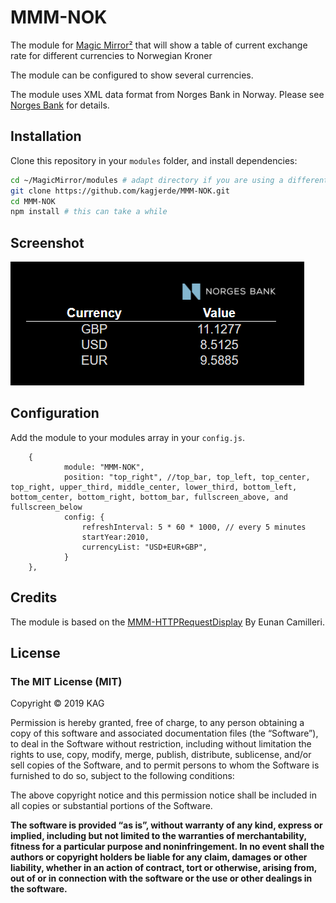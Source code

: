 # MMM-NOK
The module for [Magic Mirror²](https://github.com/MichMich/MagicMirror) that will show a table of current exchange rate for different currencies to Norwegian Kroner

The module can be configured to show several currencies.

The module uses XML data format from Norges Bank in Norway.
Please see [Norges Bank](https://www.norges-bank.no/Statistikk/apne-data/hente-data/) for details.

## Installation

Clone this repository in your `modules` folder, and install dependencies:
```bash
cd ~/MagicMirror/modules # adapt directory if you are using a different one
git clone https://github.com/kagjerde/MMM-NOK.git
cd MMM-NOK
npm install # this can take a while
```
## Screenshot

![Currency list](Screenshot.png)

## Configuration

Add the module to your modules array in your `config.js`.
```
	{
			module: "MMM-NOK",
			position: "top_right", //top_bar, top_left, top_center, top_right, upper_third, middle_center, lower_third, bottom_left, bottom_center, bottom_right, bottom_bar, fullscreen_above, and fullscreen_below
			config: {
				refreshInterval: 5 * 60 * 1000, // every 5 minutes
				startYear:2010,
				currencyList: "USD+EUR+GBP",
			}
	},
```

## Credits

The module is based on the [MMM-HTTPRequestDisplay](https://github.com/Eunanibus/MMM-HTTPRequestDisplay) By Eunan Camilleri.

## License

### The MIT License (MIT)

Copyright © 2019 KAG

Permission is hereby granted, free of charge, to any person
obtaining a copy of this software and associated documentation
files (the “Software”), to deal in the Software without
restriction, including without limitation the rights to use,
copy, modify, merge, publish, distribute, sublicense, and/or sell
copies of the Software, and to permit persons to whom the
Software is furnished to do so, subject to the following
conditions:

The above copyright notice and this permission notice shall be
included in all copies or substantial portions of the Software.

**The software is provided “as is”, without warranty of any kind, express or implied, including but not limited to the warranties of merchantability, fitness for a particular purpose and noninfringement. In no event shall the authors or copyright holders be liable for any claim, damages or other liability, whether in an action of contract, tort or otherwise, arising from, out of or in connection with the software or the use or other dealings in the software.**

